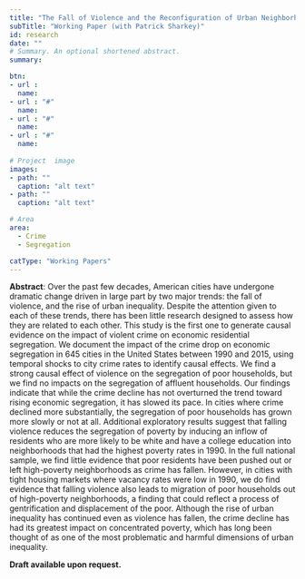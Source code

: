 ```yaml
---
title: "The Fall of Violence and the Reconfiguration of Urban Neighborhoods"
subTitle: "Working Paper (with Patrick Sharkey)"
id: research
date: ""
# Summary. An optional shortened abstract.
summary: 

btn:
- url : 
  name:
- url : "#"
  name:
- url : "#"
  name: 
- url : "#"
  name: 
  
# Project  image 
images:
- path: ""
  caption: "alt text"
- path: ""
  caption: "alt text"

# Area
area: 
  - Crime
  - Segregation

catType: "Working Papers"
---
```




**Abstract**: Over the past few decades, American cities have undergone dramatic change driven in large part by two major trends: the fall of violence, and the rise of urban inequality. Despite the attention given to each of these trends, there has been little research designed to assess how they are related to each other. This study is the first one to generate causal evidence on the impact of violent crime on economic residential segregation. We document the impact of the crime drop on economic segregation in 645 cities in the United States between 1990 and 2015, using temporal shocks to city crime rates to identify causal effects. We find a strong causal effect of violence on the segregation of poor households, but we find no impacts on the segregation of affluent households. Our findings indicate that while the crime decline has not overturned the trend toward rising economic segregation, it has slowed its pace. In cities where crime declined more substantially, the segregation of poor households has grown more slowly or not at all. Additional exploratory results suggest that falling violence reduces the segregation of poverty by inducing an inflow of residents who are more likely to be white and have a college education into neighborhoods that had the highest poverty rates in 1990. In the full national sample, we find little evidence that poor residents have been pushed out or left high-poverty neighborhoods as crime has fallen. However, in cities with tight housing markets where vacancy rates were low in 1990, we do find evidence that falling violence also leads to migration of poor households out of high-poverty neighborhoods, a finding that could reflect a process of gentrification and displacement of the poor. Although the rise of urban inequality has continued even as violence has fallen, the crime decline has had its greatest impact on concentrated poverty, which has long been thought of as one of the most problematic and harmful dimensions of urban inequality. 

**Draft available upon request.**

